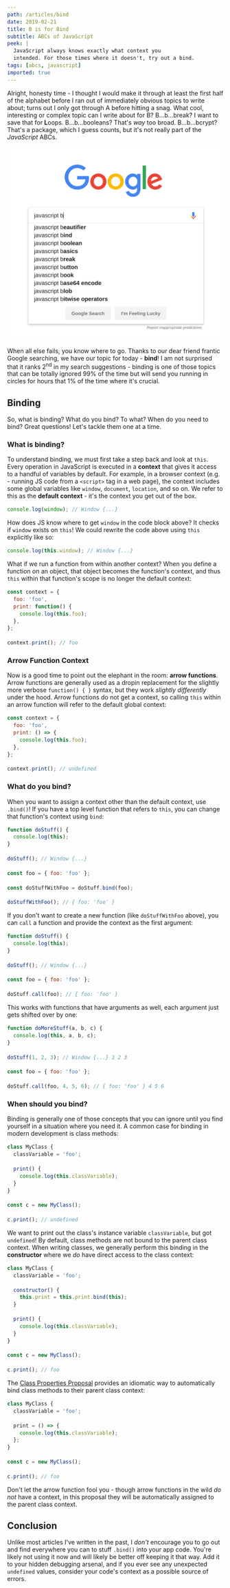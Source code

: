 ```yaml
---
path: /articles/bind
date: 2019-02-21
title: B is for Bind
subtitle: ABCs of JavaScript
peek: |
  JavaScript always knows exactly what context you
  intended. For those times where it doesn't, try out a bind.
tags: [abcs, javascript]
imported: true
---
```


Alright, honesty time - I thought I would make it through at least the first half of the alphabet before I ran out of
immediately obvious topics to write about; turns out I only got through A before hitting a snag. What cool, interesting
or complex topic can I write about for B? B...b...break? I want to save that for **L**oops. B...b...booleans? That's _way_
too broad. B...b...bcrypt? That's a package, which I guess counts, but it's not really part of the _JavaScript_ ABCs.

![google-search](../images/014-google-search.png)

When all else fails, you know where to go. Thanks to our dear friend frantic Google searching, we have our topic for today -
**bind**! I am not surprised that it ranks 2<sup>nd</sup> in my search suggestions - binding is one of those topics that can be totally
ignored 99% of the time but will send you running in circles for hours that 1% of the time where it's crucial.

## Binding

So, what is binding? What do you bind? To what? When do you need to bind? Great questions! Let's tackle them one at a time.

### What is binding?

To understand binding, we must first take a step back and look at `this`. Every operation in JavaScript is executed in a **context**
that gives it access to a handful of variables by default. For example, in a browser context (e.g. - running JS code from a `<script>`
tag in a web page), the context includes some global variables like `window`, `document`, `location`, and so on. We refer to this as
the **default context** - it's the context you get out of the box.

```js
console.log(window); // Window {...}
```

How does JS know where to get `window` in the code block above? It checks if `window` exists on `this`! We could rewrite the code above
using `this` explicitly like so:

```js
console.log(this.window); // Window {...}
```

What if we run a function from within another context? When you define a function on an object, that object becomes the function's
context, and thus `this` within that function's scope is no longer the default context:

```js
const context = {
  foo: 'foo',
  print: function() {
    console.log(this.foo);
  },
};

context.print(); // foo
```

### Arrow Function Context

Now is a good time to point out the elephant in the room: **arrow functions**. Arrow functions are generally used as a dropin replacement
for the slightly more verbose `function() { }` syntax, but they work _slightly differently_ under the hood. Arrow functions do not get
a context, so calling `this` within an arrow function will refer to the default global context:

```js
const context = {
  foo: 'foo',
  print: () => {
    console.log(this.foo);
  },
};

context.print(); // undefined
```

### What do you bind?

When you want to assign a context other than the default context, use `.bind()`! If you have a top level function that refers to `this`,
you can change that function's context using `bind`:

```js
function doStuff() {
  console.log(this);
}

doStuff(); // Window {...}

const foo = { foo: 'foo' };

const doStuffWithFoo = doStuff.bind(foo);

doStuffWithFoo(); // { foo: 'foo' }
```

If you don't want to create a new function (like `doStuffWithFoo` above), you can `call` a function and provide the context as
the first argument:

```js
function doStuff() {
  console.log(this);
}

doStuff(); // Window {...}

const foo = { foo: 'foo' };

doStuff.call(foo); // { foo: 'foo' }
```

This works with functions that have arguments as well, each argument just gets shifted over by one:

```js
function doMoreStuff(a, b, c) {
  console.log(this, a, b, c);
}

doStuff(1, 2, 3); // Window {...} 1 2 3

const foo = { foo: 'foo' };

doStuff.call(foo, 4, 5, 6); // { foo: 'foo' } 4 5 6
```

### When should you bind?

Binding is generally one of those concepts that you can ignore until you find yourself in a situation where you need it. A common
case for binding in modern development is class methods:

```js
class MyClass {
  classVariable = 'foo';

  print() {
    console.log(this.classVariable);
  }
}

const c = new MyClass();

c.print(); // undefined
```

We want to print out the class's instance variable `classVariable`, but got `undefined`! By default, class methods are not
bound to the parent class context. When writing classes, we generally perform this binding in the **constructor** where we _do_
have direct access to the class context:

```js
class MyClass {
  classVariable = 'foo';

  constructor() {
    this.print = this.print.bind(this);
  }

  print() {
    console.log(this.classVariable);
  }
}

const c = new MyClass();

c.print(); // foo
```

The [Class Properties Proposal](https://github.com/tc39/proposal-class-fields) provides an idiomatic way to automatically bind
class methods to their parent class context:

```js
class MyClass {
  classVariable = 'foo';

  print = () => {
    console.log(this.classVariable);
  };
}

const c = new MyClass();

c.print(); // foo
```

Don't let the arrow function fool you - though arrow functions in the wild _do not_ have a context, in this proposal they
will be automatically assigned to the parent class context.

## Conclusion

Unlike most articles I've written in the past, I _don't_ encourage you to go out and find everywhere you can to stuff `.bind()`
into your app code. You're likely not using it now and will likely be better off keeping it that way. Add it to your hidden
debugging arsenal, and if you ever see any unexpected `undefined` values, consider your code's context as a possible source
of errors.
